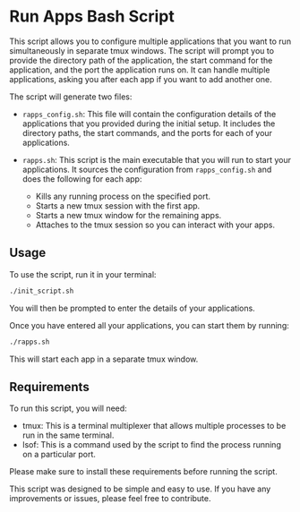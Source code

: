 # Run Apps Bash Script

This script allows you to configure multiple applications that you want to run simultaneously in separate tmux windows. The script will prompt you to provide the directory path of the application, the start command for the application, and the port the application runs on. It can handle multiple applications, asking you after each app if you want to add another one.

The script will generate two files:

- `rapps_config.sh`: This file will contain the configuration details of the applications that you provided during the initial setup. It includes the directory paths, the start commands, and the ports for each of your applications.

- `rapps.sh`: This script is the main executable that you will run to start your applications. It sources the configuration from `rapps_config.sh` and does the following for each app:
  - Kills any running process on the specified port.
  - Starts a new tmux session with the first app.
  - Starts a new tmux window for the remaining apps.
  - Attaches to the tmux session so you can interact with your apps.

## Usage

To use the script, run it in your terminal:

```bash
./init_script.sh
```

You will then be prompted to enter the details of your applications.

Once you have entered all your applications, you can start them by running:

```bash
./rapps.sh
```

This will start each app in a separate tmux window.

## Requirements

To run this script, you will need:

- tmux: This is a terminal multiplexer that allows multiple processes to be run in the same terminal.
- lsof: This is a command used by the script to find the process running on a particular port. 

Please make sure to install these requirements before running the script. 

This script was designed to be simple and easy to use. If you have any improvements or issues, please feel free to contribute.